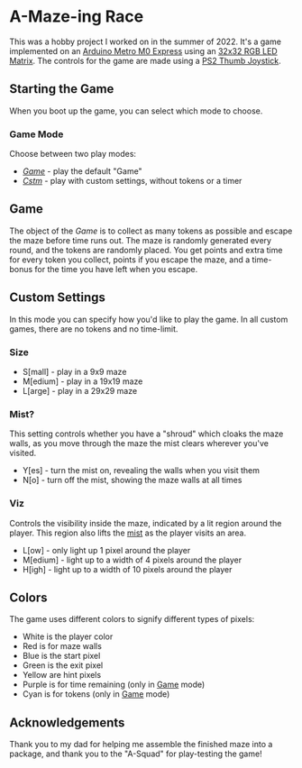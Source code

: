 # A-Maze-ing Race
This was a hobby project I worked on in the summer of 2022. It's a game implemented on an [Arduino Metro M0 Express](https://www.adafruit.com/product/1484) using an [32x32 RGB LED Matrix](https://www.adafruit.com/product/1484). The controls for the game are made using a [PS2 Thumb Joystick](https://leeselectronic.com/en/product/4270-ps2-thumb-joystick.html).



## Starting the Game
When you boot up the game, you can select which mode to choose.
### Game Mode
Choose between two play modes:
- [*Game*](#game) - play the default "Game"
- [*Cstm*](#custom-settings) - play with custom settings, without tokens or a timer

## Game
The object of the *Game* is to collect as many tokens as possible and escape the maze before time runs out. The maze is randomly generated every round, and the tokens are randomly placed. You get points and extra time for every token you collect, points if you escape the maze, and a time-bonus for the time you have left when you escape.

## Custom Settings
In this mode you can specify how you'd like to play the game. In all custom games, there are no tokens and no time-limit.
### Size

- S[mall] - play in a 9x9 maze
- M[edium] - play in a 19x19 maze
- L[arge] - play in a 29x29 maze

### Mist?
This setting controls whether you have a "shroud" which cloaks the maze walls, as you move through the maze the mist clears wherever you've visited.
- Y[es] - turn the mist on, revealing the walls when you visit them
- N[o] - turn off the mist, showing the maze walls at all times

### Viz
Controls the visibility inside the maze, indicated by a lit region around the player. This region also lifts the [mist](#mist) as the player visits an area.
- L[ow] - only light up 1 pixel around the player
- M[edium] - light up to a width of 4 pixels around the player
- H[igh] - light up to a width of 10 pixels around the player

## Colors
The game uses different colors to signify different types of pixels:
- White is the player color
- Red is for maze walls
- Blue is the start pixel
- Green is the exit pixel
- Yellow are hint pixels
- Purple is for time remaining (only in [Game](#game) mode)
- Cyan is for tokens (only in [Game](#game) mode)

## Acknowledgements
Thank you to my dad for helping me assemble the finished maze into a package, and thank you to the "A-Squad" for play-testing the game!
